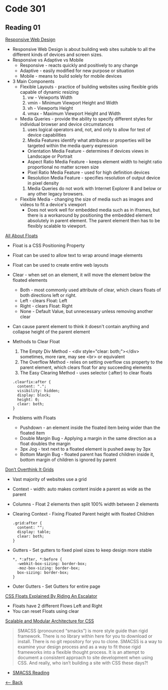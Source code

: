 # Code 301
## Reading 01


[Responsive Web Design](https://learn.shayhowe.com/advanced-html-css/responsive-web-design/)
* Responsive Web Design is about building web sites suitable to all the different kinds of devices and screen sizes.
* Responsive vs Adaptive vs Mobile
  - Responsive - reacts quickly and positively to any change
  - Adaptive - easily modified for new purpose or situation
  - Mobile - means to build solely for mobile devices
* 3 Main Components
  - Flexible Layouts - practice of building websites using flexible grids capable of dynamic resizing
    1. vw - Veiwports Width
    1. vmin - Minimum Viewport Height and Width
    1. vh - Viewports Height
    1. vmax - Maximum Viewport Height and Width
  - Media Queries - provide the ability to specify different styles for individual browser and device circumstances
    1. uses logical operators and, not, and only to allow for test of device capabilities
    1. Media Features identify what attributes or properties will be targeted within the media query expression
      * Orientation Media Feature - determines if devices views in Landscape or Portrait
      * Aspect Ratio Media Feature - keeps element width to height ratio proportional no matter screen size
      * Pixel Ratio Media Feature - used for high definition devices
      * Resolution Media Feature - specifies resolution of output device in pixel density
    1. Media Queries do not work with Internet Explorer 8 and below or any other legacy browsers.
  - Flexible Media - changing the size of media such as images and videos to fit a device's viewport
    * Does not work well for embedded media such as in iframes, but there is a workaround by positioning the embedded element absolutely in parent element.  The parent element then  has to be flexibly scalable to viewport.


[All About Floats](https://css-tricks.com/all-about-floats/)
* Float is a CSS Positioning Property
* Float can be used to allow text to wrap around image elements
* Float can be used to create entire web layouts
* Clear - when set on an element, it will move the element below the floated elements
  * Both - most commonly used attribute of clear, which clears floats of both directions left or right.
  * Left - clears Float: Left
  * Right - clears Float: Right
  * None - Default Value, but unnecessary unless removing another clear
* Can cause parent element to think it doesn't contain anything and collapse height of the parent element
* Methods to Clear Float
  1. The Empty Div Method - \<div style="clear: both;"\>\</div\> sometimes, more rare, may see \<br\> or equivalent
  1. The Overflow Method - relies on setting overflow css property to the parent element, which clears float for any succeeding elements
  1. The Easy Clearing Method - uses selector (:after) to clear floats

    ```
    .clearfix:after { 
      content: "."; 
      visibility: hidden; 
      display: block; 
      height: 0; 
      clear: both;
    }
    ```

* Problems with Floats
  - Pushdown - an element inside the floated item being wider than the floated item
  - Double Margin Bug - Applying a margin in the same direction as a float doubles the margin
  - 3px Jog - text next to a floated element is pushed away by 3px
  - Bottom Margin Bug - floated parent has floated children inside it, bottom margin of children is ignored by parent


[Don’t Overthink It Grids](https://css-tricks.com/dont-overthink-it-grids/)
* Vast majority of websites use a grid
* Context - width: auto makes content inside a parent as wide as the parent
* Columns - Float 2 elements then split 100% width between 2 elements
* Clearing Context - Fixing Floated Parent height with floated Children

  ```
  .grid:after {
    content: "";
    display: table;
    clear: both;
  }
  ```

* Gutters - Set gutters to fixed pixel sizes to keep design more stable

  ```
  *, *:after, *:before {
    -webkit-box-sizing: border-box;
    -moz-box-sizing: border-box;
    box-sizing: border-box;
  }
  ```

* Outer Gutters - Set Gutters for entire page


[CSS Floats Explained By Riding An Escalator](https://www.freecodecamp.org/news/css-floats-explained-by-riding-an-escalator-57fa55232333/)
* Floats have 2 different Flows Left and Right
* You can reset Floats using clear


[Scalable and Modular Architecture for CSS](http://smacss.com/)
> SMACSS (pronounced “smacks”) is more style guide than rigid framework. There is no library within here for you to download or install. There is no git repository for you to clone. SMACSS is a way to examine your design process and as a way to fit those rigid frameworks into a flexible thought process. It is an attempt to document a consistent approach to site development when using CSS. And really, who isn’t building a site with CSS these days?!
  * [SMACSS Reading](smacss-2012-08-21.pdf)




[<-- Back](../README.md)
